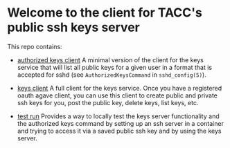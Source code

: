 # Welcome to the client for TACC's public ssh keys server

This repo contains:
* [authorized keys client](./authorizedkeycommand) A minimal version of the
client for the keys service that will list all public keys for a given user in
a format that is accepted for sshd (see `AuthorizedKeysCommand` in `sshd_config(5)`).

* [keys client](./keys-client) A full client for the keys service. Once you
have a registered oauth agave client, you can use this client to create public
and private ssh keys for you, post the public key, delete keys, list keys, etc.

* [test run](./test-run) Provides a way to locally test the keys server
functionality and the authorized keys command by setting up an ssh server in a
container and trying to access it via a saved public ssh key and by using the
keys server.
